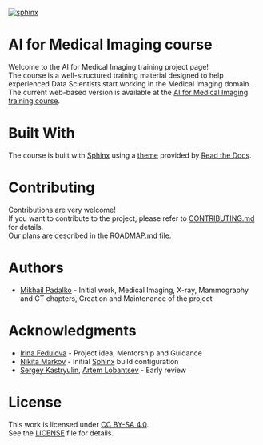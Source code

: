 [![sphinx](https://github.com/philips-labs/AI-for-Medical-Imaging/actions/workflows/run_sphinx.yml/badge.svg)](https://github.com/philips-labs/AI-for-Medical-Imaging/actions/workflows/run_sphinx.yml)

# AI for Medical Imaging course
Welcome to the AI for Medical Imaging training project page!  
The course is a well-structured training material designed to help experienced Data Scientists start working in the Medical Imaging domain.  
The current web-based version is available at the [AI for Medical Imaging training course](https://super-broccoli-wo6wn41.pages.github.io/).  

# Built With
The course is built with [Sphinx](https://www.sphinx-doc.org/en/master/) using a [theme](https://github.com/readthedocs/sphinx_rtd_theme) provided by [Read the Docs](https://readthedocs.org/).

# Contributing
Contributions are very welcome!  
If you want to contribute to the project, please refer to 
[CONTRIBUTING.md](https://github.com/philips-labs/AI-for-Medical-Imaging/blob/main/CONTRIBUTING.md)
for details.  
Our plans are described in the
[ROADMAP.md](https://github.com/philips-labs/AI-for-Medical-Imaging/blob/main/ROADMAP.md)
file.

# Authors
* [Mikhail Padalko](https://github.com/ZoidBEER) - Initial work, Medical Imaging, X-ray, Mammography and CT chapters, Creation and Maintenance of the project

# Acknowledgments
* [Irina Fedulova](https://github.com/irifed) - Project idea, Mentorship and Guidance
* [Nikita Markov](https://github.com/MaxLevinsky) - Initial [Sphinx](https://www.sphinx-doc.org/en/master/) build configuration
* [Sergey Kastryulin](https://github.com/snk4tr), [Artem Lobantsev](https://github.com/lobantseff) - Early review

# License
This work is licensed under [CC BY-SA 4.0](http://creativecommons.org/licenses/by-sa/4.0/?ref=chooser-v1).  
See the [LICENSE](https://github.com/philips-labs/AI-for-Medical-Imaging/blob/main/LICENSE) file for details.
